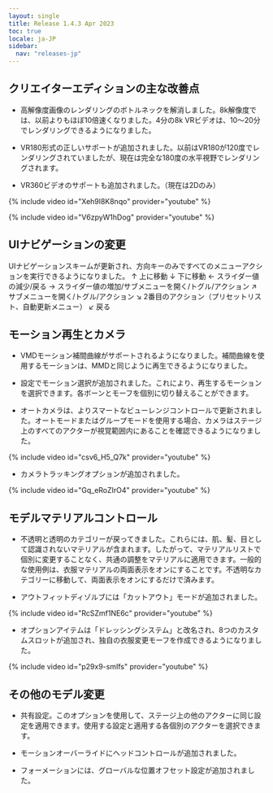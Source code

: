 ```yaml
---
layout: single
title: Release 1.4.3 Apr 2023
toc: true
locale: ja-JP
sidebar:
  nav: "releases-jp"
---
```


## クリエイターエディションの主な改善点

* 高解像度画像のレンダリングのボトルネックを解消しました。8k解像度では、以前よりもほぼ10倍速くなりました。4分の8k VRビデオは、10〜20分でレンダリングできるようになりました。

* VR180形式の正しいサポートが追加されました。以前はVR180が120度でレンダリングされていましたが、現在は完全な180度の水平視野でレンダリングされます。

* VR360ビデオのサポートも追加されました。（現在は2Dのみ）

{% include video id="Xeh9l8K8nqo" provider="youtube" %}

{% include video id="V6zpyW1hDog" provider="youtube" %}


## UIナビゲーションの変更

UIナビゲーションスキームが更新され、方向キーのみですべてのメニューアクションを実行できるようになりました。
↑ 上に移動
↓ 下に移動
← スライダー値の減少/戻る
→ スライダー値の増加/サブメニューを開く/トグル/アクション
↗ サブメニューを開く/トグル/アクション
↘ 2番目のアクション（プリセットリスト、自動更新メニュー）
↙ 戻る


## モーション再生とカメラ

* VMDモーション補間曲線がサポートされるようになりました。補間曲線を使用するモーションは、MMDと同じように再生できるようになりました。

* 設定でモーション選択が追加されました。これにより、再生するモーションを選択できます。各ボーンとモーフを個別に切り替えることができます。

* オートカメラは、よりスマートなビューレンジコントロールで更新されました。オートモードまたはグループモードを使用する場合、カメラはステージ上のすべてのアクターが視覚範囲内にあることを確認できるようになりました。

{% include video id="csv6_H5_Q7k" provider="youtube" %}

* カメラトラッキングオプションが追加されました。

{% include video id="Gq_eRoZIrO4" provider="youtube" %}


## モデルマテリアルコントロール

* 不透明と透明のカテゴリーが戻ってきました。これらには、肌、髪、目として認識されないマテリアルが含まれます。したがって、マテリアルリストで個別に変更することなく、共通の調整をマテリアルに適用できます。一般的な使用例は、衣服マテリアルの両面表示をオンにすることです。不透明なカテゴリーに移動して、両面表示をオンにするだけで済みます。

* アウトフィットディゾルブには「カットアウト」モードが追加されました。

{% include video id="RcSZmf1NE6c" provider="youtube" %}

* オプションアイテムは「ドレッシングシステム」と改名され、8つのカスタムスロットが追加され、独自の衣服変更モーフを作成できるようになりました。

{% include video id="p29x9-smIfs" provider="youtube" %}


## その他のモデル変更

* 共有設定。このオプションを使用して、ステージ上の他のアクターに同じ設定を適用できます。使用する設定と適用する各個別のアクターを選択できます。

* モーションオーバーライドにヘッドコントロールが追加されました。

* フォーメーションには、グローバルな位置オフセット設定が追加されました。